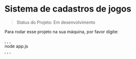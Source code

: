 # Sistema de cadastros de jogos #
> Status do Projeto: Em desenvolvimento

Para rodar esse projeto na sua máquina, por favor digite:

, , ,                                                     
node app.js                                             
, , , 

